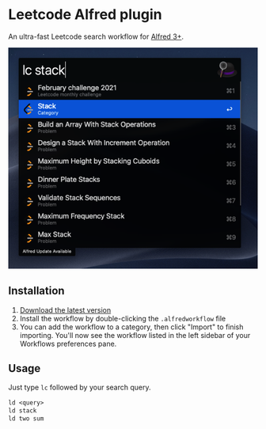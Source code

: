 # Leetcode Alfred plugin
An ultra-fast Leetcode search workflow for [Alfred 3+](https://www.alfredapp.com/).

![screenshot](screenshot.png)


## Installation

1. [Download the latest version](https://github.com/ahmedash95/leetcode-alfred-plugin/releases)
2. Install the workflow by double-clicking the `.alfredworkflow` file
3. You can add the workflow to a category, then click "Import" to finish importing. You'll now see the workflow listed in the left sidebar of your Workflows preferences pane.

## Usage

Just type `lc` followed by your search query.

```
ld <query>
ld stack
ld two sum
```